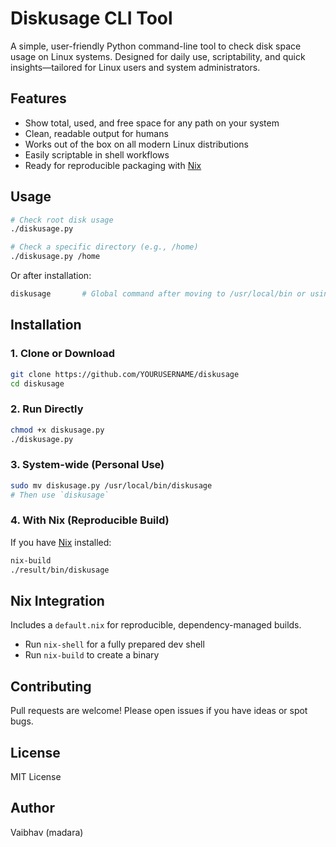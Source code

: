 # Diskusage CLI Tool

A simple, user-friendly Python command-line tool to check disk space usage on Linux systems. Designed for daily use, scriptability, and quick insights—tailored for Linux users and system administrators.

## Features

- Show total, used, and free space for any path on your system
- Clean, readable output for humans
- Works out of the box on all modern Linux distributions
- Easily scriptable in shell workflows
- Ready for reproducible packaging with [Nix](https://nixos.org/)

## Usage

```sh
# Check root disk usage
./diskusage.py

# Check a specific directory (e.g., /home)
./diskusage.py /home
```

Or after installation:

```sh
diskusage       # Global command after moving to /usr/local/bin or using pip/nix
```

## Installation

### 1. Clone or Download

```sh
git clone https://github.com/YOURUSERNAME/diskusage
cd diskusage
```

### 2. Run Directly

```sh
chmod +x diskusage.py
./diskusage.py
```

### 3. System-wide (Personal Use)

```sh
sudo mv diskusage.py /usr/local/bin/diskusage
# Then use `diskusage`
```

### 4. With Nix (Reproducible Build)

If you have [Nix](https://nixos.org/) installed:

```sh
nix-build
./result/bin/diskusage
```

## Nix Integration

Includes a `default.nix` for reproducible, dependency-managed builds.

- Run `nix-shell` for a fully prepared dev shell
- Run `nix-build` to create a binary

## Contributing

Pull requests are welcome! Please open issues if you have ideas or spot bugs.

## License

MIT License

## Author

Vaibhav (madara)

